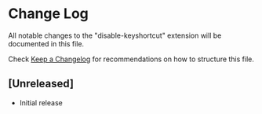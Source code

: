 # Change Log

All notable changes to the "disable-keyshortcut" extension will be documented in this file.

Check [Keep a Changelog](http://keepachangelog.com/) for recommendations on how to structure this file.

## [Unreleased]

- Initial release